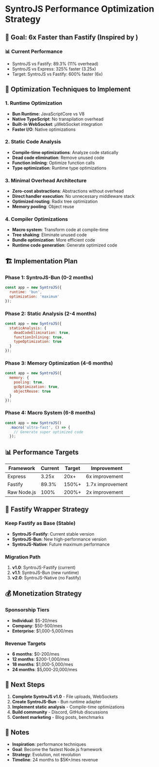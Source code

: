 # SyntroJS Performance Optimization Strategy

## 🎯 Goal: 6x Faster than Fastify (Inspired by )

### 📊 Current Performance
- SyntroJS vs Fastify: 89.3% (11% overhead)
- SyntroJS vs Express: 325% faster (3.25x)
- Target: SyntroJS vs Fastify: 600% faster (6x)

## 🚀 Optimization Techniques to Implement

### 1. Runtime Optimization
- **Bun Runtime**: JavaScriptCore vs V8
- **Native TypeScript**: No transpilation overhead
- **Built-in WebSocket**: µWebSocket integration
- **Faster I/O**: Native optimizations

### 2. Static Code Analysis
- **Compile-time optimizations**: Analyze code statically
- **Dead code elimination**: Remove unused code
- **Function inlining**: Optimize function calls
- **Type optimization**: Runtime type optimizations

### 3. Minimal Overhead Architecture
- **Zero-cost abstractions**: Abstractions without overhead
- **Direct handler execution**: No unnecessary middleware stack
- **Optimized routing**: Radix tree optimization
- **Memory pooling**: Object reuse

### 4. Compiler Optimizations
- **Macro system**: Transform code at compile-time
- **Tree shaking**: Eliminate unused code
- **Bundle optimization**: More efficient code
- **Runtime code generation**: Generate optimized code

## 🏗️ Implementation Plan

### Phase 1: SyntroJS-Bun (0-2 months)
```javascript
const app = new SyntroJS({ 
  runtime: 'bun',
  optimization: 'maximum'
});
```

### Phase 2: Static Analysis (2-4 months)
```javascript
const app = new SyntroJS({
  staticAnalysis: {
    deadCodeElimination: true,
    functionInlining: true,
    typeOptimization: true
  }
});
```

### Phase 3: Memory Optimization (4-6 months)
```javascript
const app = new SyntroJS({
  memory: {
    pooling: true,
    gcOptimization: true,
    objectReuse: true
  }
});
```

### Phase 4: Macro System (6-8 months)
```javascript
const app = new SyntroJS()
  .macro('ultra-fast', () => {
    // Generate super optimized code
  });
```

## 📊 Performance Targets

| Framework | Current | Target | Improvement |
|-----------|---------|--------|-------------|
| Express | 3.25x | 20x+ | 6x improvement |
| Fastify | 89.3% | 150%+ | 1.7x improvement |
| Raw Node.js | 100% | 200%+ | 2x improvement |

## 🎯 Fastify Wrapper Strategy

### Keep Fastify as Base (Stable)
- **SyntroJS-Fastify**: Current stable version
- **SyntroJS-Bun**: New high-performance version
- **SyntroJS-Native**: Future maximum performance

### Migration Path
1. **v1.0**: SyntroJS-Fastify (current)
2. **v1.1**: SyntroJS-Bun (new runtime)
3. **v2.0**: SyntroJS-Native (no Fastify)

## 💰 Monetization Strategy

### Sponsorship Tiers
- **Individual**: $5-20/mes
- **Company**: $50-500/mes
- **Enterprise**: $1,000-5,000/mes

### Revenue Targets
- **6 months**: $0-200/mes
- **12 months**: $200-1,000/mes
- **18 months**: $1,000-5,000/mes
- **24 months**: $5,000-20,000/mes

## 🚀 Next Steps

1. **Complete SyntroJS v1.0** - File uploads, WebSockets
2. **Create SyntroJS-Bun** - Bun runtime adapter
3. **Implement static analysis** - Compile-time optimizations
4. **Build community** - Discord, GitHub discussions
5. **Content marketing** - Blog posts, benchmarks

## 📝 Notes

- **Inspiration**:  performance techniques
- **Goal**: Become the fastest Node.js framework
- **Strategy**: Evolution, not revolution
- **Timeline**: 24 months to $5K+/mes revenue

